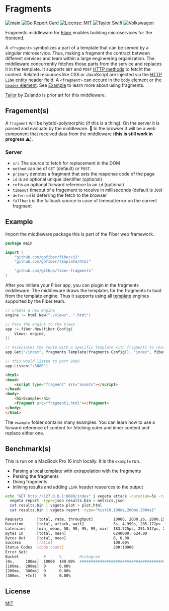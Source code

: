 # Fragments

[![main](https://github.com/github/fiber-fragments/actions/workflows/main.yaml/badge.svg)](https://github.com/github/fiber-fragments/actions/workflows/main.yaml)
[![Go Report Card](https://goreportcard.com/badge/github.com/github/fiber-fragments)](https://goreportcard.com/report/github.com/github/fiber-fragments)
[![License: MIT](https://img.shields.io/badge/License-MIT-yellow.svg)](https://opensource.org/licenses/MIT)
[![Taylor Swift](https://img.shields.io/badge/secured%20by-taylor%20swift-brightgreen.svg)](https://twitter.com/SwiftOnSecurity)
[![Volkswagen](https://auchenberg.github.io/volkswagen/volkswargen_ci.svg?v=1)](https://github.com/auchenberg/volkswagen)

Fragments middleware for [Fiber](https://github.com/gofiber/fiber) enables building microservices for the frontend.

A `<fragment>` symbolizes a part of a template that can be served by a singular microservice. Thus, making a fragment the contract between different services and team within a large engineering organization. The middleware concurrently fetches those parts from the service and replaces it in the template. It supports `GET` and `POST` [HTTP methods](https://developer.mozilla.org/de/docs/Web/HTTP/Methods) to fetcht the content. Related resources like CSS or JavaScript are injected via the [HTTP `LINK` entity header field](https://developer.mozilla.org/en-US/docs/Web/HTTP/Headers/Link). A `<fragment>` can occure in the [`body` element](https://developer.mozilla.org/de/docs/Web/HTML/Element/body) or the [`header` element](https://developer.mozilla.org/de/docs/Web/HTML/Element/header). See [Example](#example) to learn more about using fragments.

[Tailor](https://github.com/zalando/tailor) by Zalando is prior art for this middleware.

## Fragement(s)

A `fragment` will be hybrid-polymorphic (if this is a thing). On the server it is parsed and evaluate by the middleware. 🦄 In the browser it will be a web component that received data from the middleware (**this is still work in progress ⚠️**).

### Server

* `src` The source to fetch for replacement in the DOM
* `method` can be of `GET` (default) or `POST`.
* `primary` denotes a fragment that sets the response code of the page
* `id` is an optional unique identifier (optional)
* `ref`is an optional forward reference to an `id` (optional)
* `timeout` timeout of a fragement to receive in milliseconds (default is `300`)
* `deferred` is deferring the fetch to the browser
* `fallback` is the fallback source in case of timeout/error on the current fragment


## Example

Import the middleware package this is part of the Fiber web framework.

```go
package main

import (
	"github.com/gofiber/fiber/v2"
	"github.com/gofiber/template/html"

	"github.com/github/fiber-fragments"
)
```

After you initiate your Fiber app, you can plugin in the fragments middleware. The middleware draws the templates for the fragments to load from the template engine. Thus it supports using all [template](https://github.com/gofiber/template) engines supported by the Fiber team.

```go
// Create a new engine
engine := html.New("./views", ".html")

// Pass the engine to the Views
app := fiber.New(fiber.Config{
	Views: engine,
})

// Associates the route with a specific template with fragments to render
app.Get("/index", fragments.Template(fragments.Config{}, "index", fiber.Map{}, "layouts/main"))

// this would listen to port 8080
app.Listen(":8080")
```

```html
<html>
<head>
    <script type="fragment" src="assets"></script>
</head>
<body>
    <h1>Example</h1>
    <fragment src="fragment1.html"></fragment>
</body>
</html>
```

The `example` folder contains many examples. You can learn how to use a forward reference of content for fetching outer and inner content and replace either one.

## Benchmark(s)

This is run on a MacBook Pro 16 inch locally. It is the `example` run.

* Parsing a local template with extrapolation with the fragments
* Parsing the fragments
* Doing fragments
* Inlining results and adding `Link` header resources to the output

```bash
echo "GET http://127.0.0.1:8080/index" | vegeta attack -duration=5s -rate 2000 | tee results.bin | vegeta report
  vegeta report -type=json results.bin > metrics.json
  cat results.bin | vegeta plot > plot.html
  cat results.bin | vegeta report -type="hist[0,100ms,200ms,300ms]"

Requests      [total, rate, throughput]         10000, 2000.26, 2000.15
Duration      [total, attack, wait]             5s, 4.999s, 285.172µs
Latencies     [min, mean, 50, 90, 95, 99, max]  183.725µs, 251.517µs, 226.993µs, 310.698µs, 394.601µs, 563.022µs, 1.347ms
Bytes In      [total, mean]                     6240000, 624.00
Bytes Out     [total, mean]                     0, 0.00
Success       [ratio]                           100.00%
Status Codes  [code:count]                      200:10000
Error Set:
Bucket           #      %        Histogram
[0s,     100ms]  10000  100.00%  ###########################################################################
[100ms,  200ms]  0      0.00%
[200ms,  300ms]  0      0.00%
[300ms,  +Inf]   0      0.00%
```

## License

[MIT](/LICENSE)
